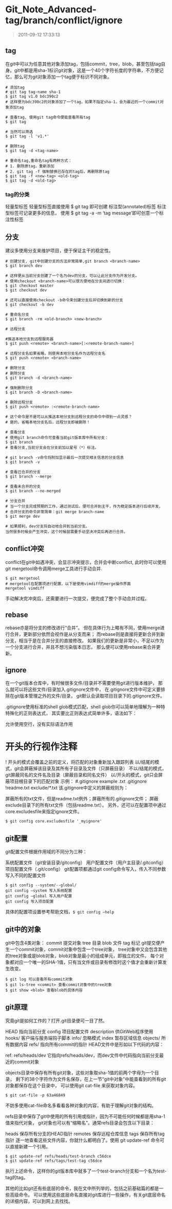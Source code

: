 # Git_Note_Advanced-tag/branch/conflict/ignore
> 2011-09-12 17:33:13 

## tag
在git中可以为任意其他对象添加tag，包括commit，tree，blob，甚至包括tag自身。git中都是用sha-1标识git对象，这是一个40个字符长度的字符串，不方便记忆，那么可为git对象添加一个tag便于标识不同对象。
```
# 添加tag
# git tag tag-name sha-1
$ git tag v1.0 bdc390c2
# 这样便为bdc390c2的对象添加了一个tag，如果不指定sha-1，会为最近的一个commit对象添加tag

# 查看tag, 使用git tag命令便能查看所有tag
$ git tag

# 当然可以筛选
$ git tag -l 'v1.*'

# 删除tag
$ git tag -d <tag-name>

# 重命名tag,重命名tag有两种方式：
# 1. 删除原tag，重新添加
# 2. git tag -f 强制替换已存在的tag后，再删除原tag
$ git tag -f <new-tag> <old-tag>
$ git tag -d <old-tag>
```

### tag的分类
轻量型标签 轻量型标签直接使用 $ git tag <tag-name> <git-object> 即可创建
标注型(annotated)标签 标注型标签可记录更多的信息，
使用 $ git tag -a <tag-name> <git-object> -m ‘tag message’即可创意一个标注性标签

## 分支
建议多使用分支来维护项目，便于保证主干的稳定性。
```
# 创建分支, git中创建分支的方法非常简单,git branch <branch-name>
$ git branch dev

# 这样便从当前分支创建了一个名为dev的分支，可以让此分支作为开发分支。
# 使用checkout <branch-name>可以很方便地在分支间进行切换：
$ git checkout master
$ git checkout dev

# 还可以直接使用checkout -b命令来创建分支后并切换到新的分支
$ git checkout -b dev

# 重命名分支
$ git branch -rm <old-branch> <new-branch>

# 远程分支

#推送本地分支到远程服务器
$ git push <remote> <branch-name>[:<remote-branch-name>]

# 远程分支名如果省略，则使用本地分支名作为远程分支名
$ git push <remote> <branch-name>

# 删除分支
# 删除分支
$ git branch -d <branch-name>

# 强制删除分支
$ git branch -D <branch-name>

# 删除远程分支
$ git push <remote> :<remote-branch-name>

# 这个命令是不是可以从推送本地分支到远程分支的命令中得到一点灵感？
# 是的，省略本地分支名后，远程分支即被删除！

# 查看分支
# 使用git branch命令可查看当前git版本库中所有分支：
$ git branch
# 查看分支,当前分支会在分支前加以星号（*）标注。

# git branch -v命令将附加显示最后一次提交相关信息的分支信息
$ git branch -v

# 查看已合并的分支
$ git branch --merge

# 查看未合并的分支
$ git branch --no-merged

# 分支合并
# 当一个分支完成预期的工作，通过测试后，便可合并到主干，作为稳定版本进行后续开发，
# 合并分支的命令非常简单：git merge branch-name
$ git merge dev

# 如果顺利，dev分支将自动地合并到当前分支。
当然很多时候会产生冲突，这个时候就需要手动坚决冲突后再进行合并。
```

## conflict冲突
conflict在git中如遇冲突，会显示冲突提示，合并会中断conflict,
此时你可以使用git mergetool命令调用merge工具进行手动合并.
```
$ git mergetool
# mergetool在配置项进行配置，以下是使用vimdiff的merge操作界面
mergetool vimdiff
```
手动解决完冲突后，还需要进行一次提交，便完成了整个手动合并过程。

## rebase
rebase亦是将分支的修改进行“合并”。
但在具体行为上略有不同，使用merge进行合并，更新部分依然会视作是从分支而来；
而rebase则是直接将更新合并到新分支，相当于是在合并分支的直接修改。
如果我们的更新是非常小，不足以作为一个分支进行合并，并且不想污染版本日志，
那么便可以使用rebase来合并更新。

## ignore
在一个git版本仓库中，有时候很多文件/目录并不需要使用git进行版本维护，
那么就可以将这些文件/目录加入.gitignore文件中，
在.gitignore文件中可定义要排除在git版本管理之外的文件/目录，
git默认会读取项目目录下的.gitignore文件。

.gitignore使用标准的shell glob模式匹配，shell glob你可以简单地理解为一种特特殊化的正则表达式，
其实要比正则表达式简单许多，语法如下：

允许使用空行，没有实际语法作用
# 开头的行视作注释
! 开头的模式会覆盖之前的定义，将匹配的对象重新加入跟踪列表
以/结尾的模式，git会屏蔽掉该目录及其所有子目录及文件（只屏蔽目录）
不以/结尾的模式，git屏蔽同名的文件名及目录（屏蔽目录和同名文件）
以/开头的模式，git只会屏蔽项目根目录下的匹配对象
示例：
#.gitignore example
.txt
.gitignore
!readme.txt
exclude/*.txt
该.gitignore中定义的屏蔽规则为：

屏蔽所有的txt文件，但是readme.txt例外；屏蔽所有的.gitignore文件；
屏蔽exclude目录下的所有txt文件（包括readme.txt）。
另外，还可以在配置项中通过core.excludesfile来指定ignore文件。

```
$ git config core.excludesfile '_myignore'
```

## git配置

git配置文件根据作用域的不同分为三种：

系统配置文件（git安装目录/gitconfig）
用户配置文件（用户主目录/.gitconfig）
项目配置文件（.git/config）
git配置项都通过git config命令写入，传入不同参数写入不同的配置文件
```
$ git config --system/--global/
git config –system 写入系统配置
git config –global 写入用户配置
git config 写入项目配置
```
具体的配置项设置参考帮助文档，`$ git config –help`

## git中的对象
git中包含4类对象：
commit 提交对象
tree 目录
blob 文件
tag 标记
git提交便产生一个commit对象，commit对象中包含一个tree对象，
tree对象中又会包含其他的tree对象或是blob对象，blob对象是最小的组成单元，即独立的文件。
每个对象都对应一个唯一的SHA-1值，只有当文件或目录有修改时这个值才会重新计算发生改变。
```
$ git log 可以查看所有commit对象
$ git ls-tree <commit> 查看commit对象中的tree对象
$ git show <blob> 查看blob的具体内容
```

## git原理
究竟git是如何工作的？打开.git目录便可一目了然。

HEAD 指向当前分支
config 项目配置文件
description 供GitWeb程序使用
hooks/ 客户端与服务端钩子脚本
info/ 忽略模式
index 暂存区域信息
objects/ 所有数据内容
refs/ 指向所有commit的指针
HEAD文件中是形如以下代码的内容：

ref: refs/heads/dev
它指向refs/heads/dev，而dev文件中代码指向当前分支最近的commit对象

objects目录中保存有所有git对象，这些对象取sha-1值的前两个字母为一个目录，
剩下的38个字符作为文件名保存，在上一节“git中对象”中能查看到的所有git对象都保存在这个目录中，
可以使用git cat-file <sha-1>来获取对象内容。
```
$ git cat-file -p 63a46849
```
不妨多使用cat-file命名多看看各种对象的内容，有助于理解git对象的结构。

refs目录中保存了git中使用的所有引用或指针，因为不可能任何时候都是用sha-1值来指代对象，
git对象也可以有“缩略名”。通常refs目录会包含以下目录：

heads 保存所有分支的HEAD指针
remotes 保存远程仓库信息
tags 保存所有tag指针
逐一地查看这些文件内容，你就什么都明白了。使用 git update-ref 命令可以直接新建一个引用。
```
$ git update-ref refs/heads/test-branch c56dce
$ git update-ref refs/tags/test-tag c56dce
```
执行上述命令，这样你的git版本库中就多了一个test-branch分支和一个名为test-tag的tag。

其他的比如git还有些底层的命令，我在文中所列举的，包括之前基础篇的都是一些高级命令。
可以使用这些底层命名直接对git库进行一些操作，有关git底层命名的详细内容，可以到网上去找找。